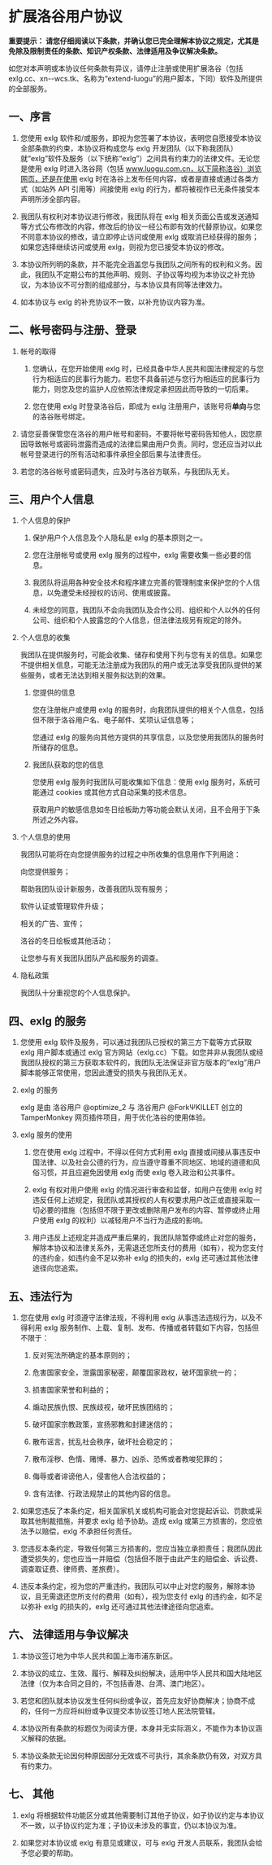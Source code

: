 # 扩展洛谷用户协议
**重要提示： 请您仔细阅读以下条款，并确认您已完全理解本协议之规定，尤其是免除及限制责任的条款、知识产权条款、法律适用及争议解决条款。**

如您对本声明或本协议任何条款有异议，请停止注册或使用扩展洛谷（包括 exlg.cc、xn--wcs.tk、名称为“extend-luogu”的用户脚本，下同）软件及所提供的全部服务。

## 一、序言
1. 您使用 exlg 软件和/或服务，即视为您签署了本协议，表明您自愿接受本协议全部条款的约束，本协议将构成您与 exlg 开发团队（以下称我团队）就“exlg”软件及服务（以下统称“exlg”）之间具有约束力的法律文件。无论您是使用 exlg 时进入洛谷网（包括 www.luogu.com.cn，以下简称洛谷）浏览网页，还是在使用 exlg 时在洛谷上发布任何内容，或者是直接或通过各类方式（如站外 API 引用等）间接使用 exlg 的行为，都将被视作已无条件接受本声明所涉全部内容。

2. 我团队有权利对本协议进行修改，我团队将在 exlg 相关页面公告或发送通知等方式公布修改的内容，修改后的协议一经公布即有效的代替原协议。如果您不同意本协议的修改，请立即停止访问或使用 exlg 或取消已经获得的服务；如果您选择继续访问或使用 exlg，则视为您已接受本协议的修改。

3. 本协议所列明的条款，并不能完全涵盖您与我团队之间所有的权利和义务。因此，我团队不定期公布的其他声明、规则、子协议等均视为本协议之补充协议，为本协议不可分割的组成部分，与本协议具有同等法律效力。

4. 如本协议与 exlg 的补充协议不一致，以补充协议内容为准。

## 二、帐号密码与注册、登录
1. 帐号的取得

    1. 您确认，在您开始使用 exlg 时，已经具备中华人民共和国法律规定的与您行为相适应的民事行为能力。若您不具备前述与您行为相适应的民事行为能力，则您及您的监护人应依照法律规定承担因此而导致的一切后果。

    2. 您在使用 exlg 时登录洛谷后，即成为 exlg 注册用户，该账号将**单向**与您的洛谷账号绑定。

2. 请您妥善保管您在洛谷的用户帐号和密码，不要将帐号密码告知他人，因您原因导致帐号或密码泄露而造成的法律后果由用户负责。同时，您还应当对以此帐号登录进行的所有活动和事件承担全部后果与法律责任。

3. 若您的洛谷帐号或密码遗失，应及时与洛谷方联系，与我团队无关。

## 三、用户个人信息
1. 个人信息的保护

    1. 保护用户个人信息及个人隐私是 exlg 的基本原则之一。

    2. 您在注册帐号或使用 exlg 服务的过程中，exlg 需要收集一些必要的信息。

    3. 我团队将运用各种安全技术和程序建立完善的管理制度来保护您的个人信息，以免遭受未经授权的访问、使用或披露。

    4. 未经您的同意，我团队不会向我团队及合作公司、组织和个人以外的任何公司、组织和个人披露您的个人信息，但法律法规另有规定的除外。

2. 个人信息的收集

    我团队在提供服务时，可能会收集、储存和使用下列与您有关的信息。如果您不提供相关信息，可能无法注册成为我团队的用户或无法享受我团队提供的某些服务，或者无法达到相关服务拟达到的效果。

    1. 您提供的信息

        您在注册帐户或使用 exlg 的服务时，向我团队提供的相关个人信息，包括但不限于洛谷用户名、电子邮件、奖项认证信息等；

        您通过 exlg 的服务向其他方提供的共享信息，以及您使用我团队的服务时所储存的信息。

    2. 我团队获取的您的信息

        您使用 exlg 服务时我团队可能收集如下信息：使用 exlg 服务时，系统可能通过 cookies 或其他方式自动采集的技术信息。

        获取用户的敏感信息如冬日绘板助力等功能会默认关闭，且不会用于下条所述之外内容。

3. 个人信息的使用

    我团队可能将在向您提供服务的过程之中所收集的信息用作下列用途：

    向您提供服务；

    帮助我团队设计新服务，改善我团队现有服务；

    软件认证或管理软件升级；

    相关的广告、宣传；

    洛谷的冬日绘板或其他活动；

    让您参与有关我团队团队产品和服务的调查。

4. 隐私政策

    我团队十分重视您的个人信息保护。

## 四、exlg 的服务

1. 您使用 exlg 软件及服务，可以通过我团队已授权的第三方下载等方式获取 exlg 用户脚本或通过 exlg 官方网站（exlg.cc）下载。如您并非从我团队或经我团队授权的第三方获取本软件的，我团队无法保证非官方版本的“exlg”用户脚本能够正常使用，您因此遭受的损失与我团队无关。

2. exlg 的服务

    exlg 是由 洛谷用户 @optimize_2 与 洛谷用户 @ForkΨKILLET 创立的 TamperMonkey 网页插件项目，用于优化洛谷的使用体验。

3. exlg 服务的使用

    1. 您在使用 exlg 过程中，不得以任何方式利用 exlg 直接或间接从事违反中国法律、以及社会公德的行为，应当遵守尊重不同地区、地域的道德和风俗习惯，并且应避免因使用 exlg 而使 exlg 卷入政治和公共事件。

    2. exlg 有权对用户使用 exlg 的情况进行审查和监督，如用户在使用 exlg 时违反任何上述规定，我团队或其授权的人有权要求用户改正或直接采取一切必要的措施（包括但不限于更改或删除用户发布的内容、暂停或终止用户使用 exlg 的权利）以减轻用户不当行为造成的影响。

    3. 用户违反上述规定并造成严重后果的，我团队除暂停或终止对您的服务，解除本协议和法律关系外，无需退还您所支付的费用（如有），视为您支付的违约金，如违约金不足以弥补 exlg 的损失的，exlg 还可通过其他法律途径向您追索。

## 五、违法行为
1. 您在使用 exlg 时须遵守法律法规，不得利用 exlg 从事违法违规行为，以及不得利用 exlg 服务制作、上载、复制、发布、传播或者转载如下内容，包括但不限于：

    1. 反对宪法所确定的基本原则的；

    2. 危害国家安全，泄露国家秘密，颠覆国家政权，破坏国家统一的；

    3. 损害国家荣誉和利益的；

    4. 煽动民族仇恨、民族歧视，破坏民族团结的；

    5. 破坏国家宗教政策，宣扬邪教和封建迷信的；

    6. 散布谣言，扰乱社会秩序，破坏社会稳定的；

    7. 散布淫秽、色情、赌博、暴力、凶杀、恐怖或者教唆犯罪的；

    8. 侮辱或者诽谤他人，侵害他人合法权益的；

    9. 含有法律、行政法规禁止的其他内容的信息。

2. 如果您违反了本条约定，相关国家机关或机构可能会对您提起诉讼、罚款或采取其他制裁措施，并要求 exlg 给予协助。造成 exlg 或第三方损害的，您应依法予以赔偿，exlg 不承担任何责任。

3. 您违反本条约定，导致任何第三方损害的，您应当独立承担责任；我团队因此遭受损失的，您也应当一并赔偿（包括但不限于由此产生的赔偿金、诉讼费、调查取证费、律师费、差旅费）。

4. 违反本条约定，视为您的严重违约，我团队可以中止对您的服务，解除本协议，且无需退还您所支付的费用（如有），视为您支付 exlg 的违约金，如不足以弥补 exlg 的损失的，exlg 还可通过其他法律途径向您追索。

## 六、 法律适用与争议解决
1. 本协议签订地为中华人民共和国上海市浦东新区。

2. 本协议的成立、生效、履行、解释及纠纷解决，适用中华人民共和国大陆地区法律（仅为本合同之目的，不包括香港、台湾、澳门地区）。

3. 若您和团队就本协议发生任何纠纷或争议，首先应友好协商解决；协商不成的，任何一方应将纠纷或争议提交本协议签订地人民法院管辖。

4. 本协议所有条款的标题仅为阅读方便，本身并无实际涵义，不能作为本协议涵义解释的依据。

5. 本协议条款无论因何种原因部分无效或不可执行，其余条款仍有效，对双方具有约束力。

## 七、 其他
1. exlg 将根据软件功能区分或其他需要制订其他子协议，如子协议约定与本协议不一致，以子协议约定为准；子协议未涉及的事宜，仍以本协议为准。

2. 如果您对本协议或 exlg 有意见或建议，可与 exlg 开发人员联系，我团队会给予您必要的帮助。